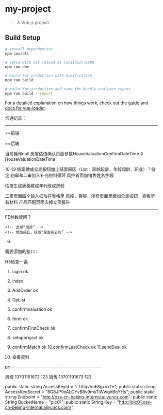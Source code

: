 # my-project

> A Vue.js project

## Build Setup

``` bash
# install dependencies
npm install

# serve with hot reload at localhost:8080
npm run dev

# build for production with minification
npm run build

# build for production and view the bundle analyzer report
npm run build --report
```

For a detailed explanation on how things work, check out the [guide](http://vuejs-templates.github.io/webpack/) and [docs for vue-loader](http://vuejs.github.io/vue-loader).

沟通记录：

--------------------------

<!-- 预报单页面：提交-》保存，完成-》提交 -->
<!-- 保存和提交按钮风格进行设计 -->
<!-- 估值确认页面有两个按钮，确认和拒绝，有备注输入框 -->
<!-- 初审确认页面估值结果改成初审报告 -->
<!-- 产品匹配确认页面估值结果改成产品匹配结果 -->
<!-- 补充资料只有一个提交按钮，补充资料出现的选项由客服人员后台选择控制 -->
<!-- 产品终审页面批贷函只展示，提交完成按钮改成确认和拒绝 -->
<!-- 操作列表页面将查看资料和补充资料全局按钮放在页面底部fixed -->
<!-- 在产品方放款页面后加入提交收款凭证页面（销售操作），产品放款页面现场照片删除 -->

==前端
<!-- 预报单只有一个完成按钮 -->
==后端

当前操作null
房屋估值确认页面参数HouseValuationConfirmDateTime-》HouseValuationDateTime
<!-- 房屋估值页面三个接口，上传估值报告和完成估值操作合并成一个接口 -->
<!-- pc端联系产品方补充资料按钮点击之后页面： -->
<!-- 接口1：获取所有所有补充资料备选项 -->
<!-- 接口2：提交勾选，备注 -->
<!-- 接口3：是否可以点击补充资料 -->




10-19
结案做成全局按钮加上结案原因（List：房龄超龄，年龄超龄，职业）？待定
初审和二审加入补充材料循环
风控首页加销售姓名字段
<!-- 估值页面空白区显示图片大图 -->
估值生成表格建成年代改成房龄
<!-- 初审表格去掉“公安不良行为” -->
二审页面四个输入框放在表格里
风控，客服，所有页面里面加全局按钮，查看所有材料
产品匹配页面去掉立项报告
<!-- 产品匹配显示产品要素 -->
<!-- 产品匹配页面显示所有产品，客户需求侧重参数展示出来 -->
<!-- 所有有缩略图页面都加上显示大图功能 -->



--------------------------

<!-- 1.销售是否可以一直点击进入补充资料页面 -->
<!-- 2.获取所有的操作列表，接口不见了？是不要了吗？ 不要了 -->
<!-- 3.当前用户的角色，登录接口需要返回，方便对操作列表的能否点击控制 已经添加-->



FE参数疑问？

<!-- 1.	CompleteConfirmHouseValuation(完成房屋估值报告确认操作)   入参OperationRecordId，从哪里取？ 操作列表返回 done -->

<!-- 2.	正式立项页面，execl表格中参数 done

	新增加的7各参数

	客户身份证照片
	客户户口本照片
	客户婚姻证明材料照片
	客户征信报告照片
	配偶身份证照片
	配偶征信报告照片
	配偶户口本照片

	接口中不一致，接口中缺少“配偶征信”，增加“配偶婚姻证明材料” -->

<!-- 3.	初审确认页面需要备注？接口中有 -->
<!-- 4.	立项页面，接口中多了，婚姻证明材料 和 征信报告， 
	立项去掉户口本，婚姻，征信 -->
	<!-- 去掉“用途” -->
	<!-- 增加接口，获取“是否有公司” -->

<!-- 4.	产品匹配页面，接口改变, -->
<!-- 5.  产品匹配确认，展示改变 -->

6.	<!-- 终审结果确认页面，备注？
	缺少拒绝理由字段，如何获取 -->


需要添加的接口：
<!-- 1. 控制销售，进入补充资料页面
2. 立项页面，添加接口，获取“是否有公司” -->
<!-- 3. 获取全部资料 -->
<!-- 4. 获取补充资料全部选项
5. 获取补充资料已选选项
6. 客服提交补充资料
7. 销售提交补充资料 -->




H5检查一遍

1. login ok
2. index 
		<!-- this.orderList = res.data 注释掉了 -->
		<!-- 备用数据， -->
		<!-- const hid = order.HouseId || 222 房屋id默认的222 -->
3. AddOrder ok
4. OpList 
		<!-- 去掉底色不同 -->
		<!-- 备用数据 -->
		<!-- // this.opList = res.data 注释掉了 -->
5. confirmValuation ok
6. form  ok
7. confirmFirstCheck  ok
8. setupproject ok
9. confirmMatch ok
10.confirmLastCheck ok
11.sendDeal ok

12. 查看资料
<!-- 13. 补充资料 -->
<!-- 14. 缩略图替换 -->




pc-----------------------------------------------

风控 13701191672 123 销售 13701191673 123


public static string AccessKeyId = "LTAIqvhnE8gxvxTn";
public static string AccessKeySecret = "6G8JP9oALCYvB8v9msTlWwgirBqYHs";
public static string Endpoint = "http://oss-cn-beijing-internal.aliyuncs.com";
public static String BucketName = "pic01";
public static String Key = "http://pic01.oss-cn-beijing-internal.aliyuncs.com/";